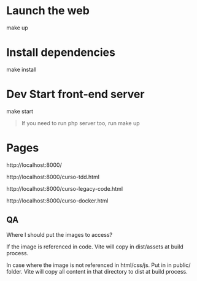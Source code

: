 # Launch the web
make up

# Install dependencies
make install

# Dev Start front-end server
make start

> If you need to run php server too, run make up

# Pages

http://localhost:8000/

http://localhost:8000/curso-tdd.html

http://localhost:8000/curso-legacy-code.html

http://localhost:8000/curso-docker.html


## QA

Where I should put the images to access?

If the image is referenced in code. Vite will copy in dist/assets at build process.

In case where the image is not referenced in html/css/js. Put in in public/ folder. Vite will copy all content in that directory to dist at build process.
